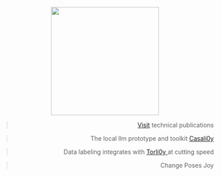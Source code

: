 
<div align="center">

<div align="center"> 
  
<img width=250 src="https://github.com/user-attachments/assets/4465c646-5a97-49fe-87e2-5855cf4df98c"></img>

<div align="right"> 

> [ Visit](https://github.com/casalioy) technical publications

> The local llm prototype and toolkit [Casali0y ](https://github.com/su77ungr/casalioy)

> Data labeling integrates with [Torli0y ](https://github.com/) at cutting speed

> Change Poses Joy

</div>

</div>

</div>
<br><br><br>




<br>
